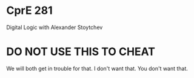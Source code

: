 # CprE 281
Digital Logic with Alexander Stoytchev


# DO NOT USE THIS TO CHEAT

We will both get in trouble for that.
I don't want that.
You don't want that.
